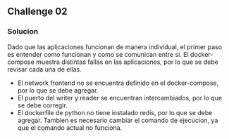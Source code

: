 ## Challenge 02

### Solucion

Dado que las aplicaciones funcionan de manera individual, el primer paso es entender como funcionan y como se comunican entre si.
El docker-compose muestra distintas fallas en las aplicaciones, por lo que se debe revisar cada una de ellas.
* El network frontend no se encuentra definido en el docker-compose, por lo que se debe agregar.
* El puerto del writer y reader se encuentran intercambiados, por lo que se debe corregir.
* El dockerfile de python no tiene instalado redis, por lo que se debe agregar. Tambien es necesario cambiar el comando de ejecucion, ya que el comando actual no funciona.
